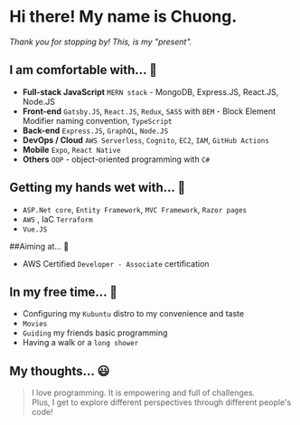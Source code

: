 # Hi there! My name is Chuong.
_Thank you for stopping by! This, is my "present"._

## I am comfortable with... :tea:
* **Full-stack JavaScript** `MERN stack` - MongoDB, Express.JS, React.JS, Node.JS
* **Front-end** `Gatsby.JS`, `React.JS`, `Redux`, `SASS` with `BEM` - Block Element Modifier naming convention, `TypeScript`
* **Back-end** `Express.JS`, `GraphQL`, `Node.JS`
* **DevOps / Cloud** `AWS Serverless`, `Cognito`, `EC2`, `IAM`, `GitHub Actions`  
* **Mobile** `Expo`, `React Native`
* **Others** `OOP` - object-oriented programming with `C#`

## Getting my hands wet with... :seedling:
* `ASP.Net core`, `Entity Framework`, `MVC Framework`, `Razor pages`
* `AWS` , IaC `Terraform`
* `Vue.JS`

##Aiming at... :sunflower:
* AWS Certified `Developer - Associate` certification

## In my free time... :bicyclist:
* Configuring my `Kubuntu` distro to my convenience and taste
* `Movies`
* `Guiding` my friends basic programming  
* Having a walk or a `long shower`

## My thoughts... :smiley:
> I love programming. It is empowering and full of challenges.  
> Plus, I get to explore different perspectives through different people's code!

